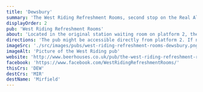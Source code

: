 ```yaml
---
title: 'Dewsbury'
summary: 'The West Riding Refreshment Rooms, second stop on the Real Ale Trail'
displayOrder: 2
pub: 'West Riding Refreshment Rooms'
about: 'Located in the original station waiting room on platform 2, the West Riding Refreshment Rooms has been part of the Beerhouses independent pub group since 1994.'
directions: 'The pub might be accessible directly from platform 2. If not, leave the station by the main entrance, turn immediately right and walk towards the carpark. The pub (covered in ivy) is on the right.'
imageSrc: './src/images/pubs/west-riding-refreshment-rooms-dewsbury.png'
imageAlt: 'Picture of the West Riding pub'
website: 'http://www.beerhouses.co.uk/pub/the-west-riding-refreshment-rooms/?fbclid=IwAR00Lu4CmaqDcpGKQbMw6ZxaKOEzHkxrYD1j9lm3p6pZ9UWyc4DjUS2K5DA'
facebook: 'https://www.facebook.com/WestRidingRefreshmentRooms/'
thisCrs: 'DEW'
destCrs: 'MIR'
destName: 'Mirfield'
---
```

